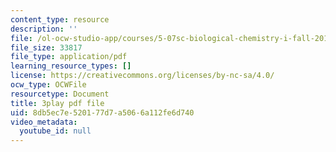 ```yaml
---
content_type: resource
description: ''
file: /ol-ocw-studio-app/courses/5-07sc-biological-chemistry-i-fall-2013/8db5ec7e520177d7a5066a112fe6d740_4BwB43Smu7o.pdf
file_size: 33817
file_type: application/pdf
learning_resource_types: []
license: https://creativecommons.org/licenses/by-nc-sa/4.0/
ocw_type: OCWFile
resourcetype: Document
title: 3play pdf file
uid: 8db5ec7e-5201-77d7-a506-6a112fe6d740
video_metadata:
  youtube_id: null
---
```

